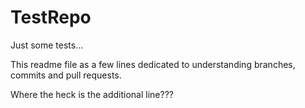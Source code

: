# TestRepo

Just some tests...

This readme file as a few lines dedicated to understanding branches, commits and pull requests.

Where the heck is the additional line???
